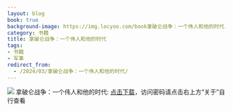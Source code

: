 ```yaml
---
layout: blog
book: true
background-image: https://img.locyoo.com/book拿破仑战争：一个伟人和他的时代.jpg
category: 书籍
title: 拿破仑战争：一个伟人和他的时代
tags:
- 书籍
- 军事
redirect_from:
  - /2024/03/拿破仑战争：一个伟人和他的时代/
---
```

![](https://img.locyoo.com/book拿破仑战争：一个伟人和他的时代.jpg)
拿破仑战争：一个伟人和他的时代: <a name = "ref1" href="https://url18.ctfile.com/f/50983618-1323443566-e17da1?p=3619">点击下载</a>，访问密码请点击右上方“关于”自行查看